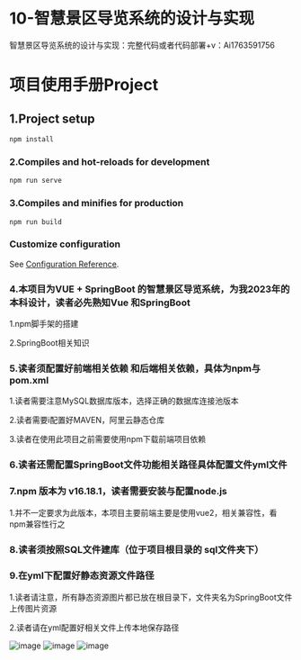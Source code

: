 # 10-智慧景区导览系统的设计与实现
智慧景区导览系统的设计与实现：完整代码或者代码部署+v：Ai1763591756



# 项目使用手册Project

## 1.Project setup
```
npm install
```

### 2.Compiles and hot-reloads for development
```
npm run serve
```

### 3.Compiles and minifies for production
```
npm run build
```

### Customize configuration
See [Configuration Reference](https://cli.vuejs.org/config/).
### 4.本项目为VUE + SpringBoot 的智慧景区导览系统，为我2023年的本科设计，读者必先熟知Vue 和SpringBoot 

1.npm脚手架的搭建

2.SpringBoot相关知识

### 5.读者须配置好前端相关依赖 和后端相关依赖，具体为npm与pom.xml

1.读者需要注意MySQL数据库版本，选择正确的数据库连接池版本

2.读者需要i配置好MAVEN，阿里云静态仓库

3.读者在使用此项目之前需要使用npm下载前端项目依赖



### 6.读者还需配置SpringBoot文件功能相关路径具体配置文件yml文件

### 7.npm 版本为 v16.18.1，读者需要安装与配置node.js

1.并不一定要求为此版本，本项目主要前端主要是使用vue2，相关兼容性，看npm兼容性行之

### 8.读者须按照SQL文件建库（位于项目根目录的 sql文件夹下）



### 9.在yml下配置好静态资源文件路径 

1.读者请注意，所有静态资源图片都已放在根目录下，文件夹名为SpringBoot文件上传图片资源

2.读者请在yml配置好相关文件上传本地保存路径

![image](https://github.com/quanjames/Smart-scenic-guide-system/assets/77729309/2396f986-7a99-4049-9311-13e5ae9fd6d4)
![image](https://github.com/quanjames/Smart-scenic-guide-system/assets/77729309/d8615835-edc7-434f-b21c-2cc2d18a15f0)
![image](https://github.com/quanjames/Smart-scenic-guide-system/assets/77729309/c12024b1-8d07-46bf-84a5-c77783c4c8ee)



